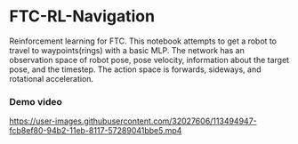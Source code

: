# FTC-RL-Navigation
Reinforcement learning for FTC. This notebook attempts to get a robot to travel to waypoints(rings) with a basic MLP. The network has an observation space of robot pose, pose velocity, information about the target pose, and the timestep. The action space is forwards, sideways, and rotational acceleration.

### Demo video

https://user-images.githubusercontent.com/32027606/113494947-fcb8ef80-94b2-11eb-8117-57289041bbe5.mp4

